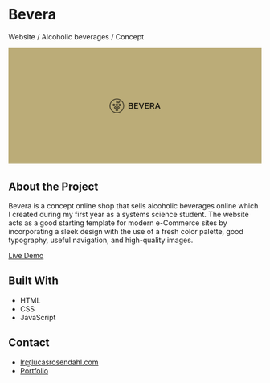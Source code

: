 <br />
<h1 align="left">Bevera</h1>
<p align="left">Website / Alcoholic beverages / Concept</p>

<img src="https://github.com/Luchkiin/portfolio-v3/blob/master/images/works/bevera/bevera_image_big.png" alt="Logo" width="Auto" height="Auto">

## About the Project

Bevera is a concept online shop that sells alcoholic beverages online which I created during my first year as a systems science student. The website acts as a good starting template for modern e-Commerce sites by incorporating a sleek design with the use of a fresh color palette, good typography, useful navigation, and high-quality images.

<a href="https://luchkiin.github.io/bevera-ecommerce-page/"> Live Demo</a>

## Built With
* HTML
* CSS
* JavaScript

## Contact
* <a href="mailto:lr@lucasrosendahl.com">lr@lucasrosendahl.com</a>
* <a href="https://lucasrosendahl.com" target="_blank">Portfolio</a>
